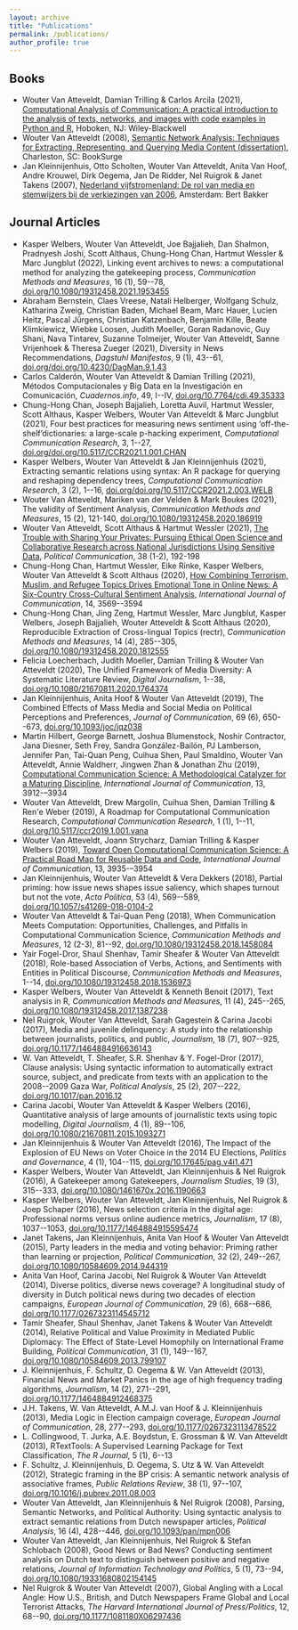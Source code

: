 ```yaml
---
layout: archive
title: "Publications"
permalink: /publications/
author_profile: true
---
```




## Books

- Wouter Van Atteveldt, Damian Trilling & Carlos Arcila (2021), [Computational Analysis of Communication: A practical introduction to the analysis of texts, networks, and images with code examples in Python and R](http://cssbook.net), Hoboken, NJ: Wiley-Blackwell
- Wouter Van Atteveldt (2008), [Semantic Network Analysis: Techniques for Extracting, Representing, and Querying Media Content (dissertation)](https://vanatteveldt.com/files/vanatteveldt_semanticnetworkanalysis.pdf), Charleston, SC: BookSurge
- Jan Kleinnijenhuis, Otto Scholten, Wouter Van Atteveldt, Anita Van Hoof, Andre Krouwel, Dirk Oegema, Jan De Ridder, Nel Ruigrok & Janet Takens (2007), [Nederland vijfstromenland: De rol van media en stemwijzers bij de verkiezingen van 2006](https://research.vu.nl/en/publications/nederland-vijfstromenland-de-rol-van-de-media-en-stemwijzers-bij-), Amsterdam: Bert Bakker


## Journal Articles

- Kasper Welbers, Wouter Van Atteveldt, Joe Bajjalieh, Dan Shalmon, Pradnyesh Joshi, Scott Althaus, Chung-Hong Chan, Hartmut Wessler & Marc Jungblut (2022), Linking event archives to news: a computational method for analyzing the gatekeeping process, *Communication Methods and Measures*, 16 (1), 59--78, [doi.org/10.1080/19312458.2021.1953455](https://doi.org/10.1080/19312458.2021.1953455)
- Abraham Bernstein, Claes Vreese, Natali Helberger, Wolfgang Schulz, Katharina Zweig, Christian Baden, Michael Beam, Marc Hauer, Lucien Heitz, Pascal Jürgens, Christian Katzenbach, Benjamin Kille, Beate Klimkiewicz, Wiebke Loosen, Judith Moeller, Goran Radanovic, Guy Shani, Nava Tintarev, Suzanne Tolmeijer, Wouter Van Atteveldt, Sanne Vrijenhoek & Theresa Zueger (2021), Diversity in News Recommendations, *Dagstuhl Manifestos*, 9 (1), 43--61, [doi.org/doi.org/10.4230/DagMan.9.1.43](https://doi.org/doi.org/10.4230/DagMan.9.1.43)
- Carlos Calderón, Wouter Van Atteveldt & Damian Trilling (2021), Métodos Computacionales y Big Data en la Investigación en Comunicación, *Cuadernos.info*, 49, I--IV, [doi.org/10.7764/cdi.49.35333](https://doi.org/10.7764/cdi.49.35333)
- Chung-Hong Chan, Joseph Bajjalieh, Loretta Auvil, Hartmut Wessler, Scott Althaus, Kasper Welbers, Wouter Van Atteveldt & Marc Jungblut (2021), Four best practices for measuring news sentiment using ‘off-the-shelf’dictionaries: a large-scale p-hacking experiment, *Computational Communication Research*, 3, 1--27, [doi.org/doi.org/10.5117/CCR2021.1.001.CHAN](https://doi.org/doi.org/10.5117/CCR2021.1.001.CHAN)
- Kasper Welbers, Wouter Van Atteveldt & Jan Kleinnijenhuis (2021), Extracting semantic relations using syntax: An R package for querying and reshaping dependency trees, *Computational Communication Research*, 3 (2), 1--16, [doi.org/doi.org/10.5117/CCR2021.2.003.WELB](https://doi.org/doi.org/10.5117/CCR2021.2.003.WELB)
- Wouter Van Atteveldt, Mariken van der Velden & Mark Boukes (2021), The validity of Sentiment Analysis, *Communication Methods and Measures*, 15 (2), 121-140, [doi.org/10.1080/19312458.2020.186919](https://doi.org/10.1080/19312458.2020.186919)
- Wouter Van Atteveldt, Scott Althaus & Hartmut Wessler (2021), [The Trouble with Sharing Your Privates: Pursuing Ethical Open Science and Collaborative Research across National Jurisdictions Using Sensitive Data](https://doi.org/10.1080/10584609.2020.1744780), *Political Communication*, 38 (1-2), 192-198
- Chung-Hong Chan, Hartmut Wessler, Eike Rinke, Kasper Welbers, Wouter Van Atteveldt & Scott Althaus (2020), [How Combining Terrorism, Muslim, and Refugee Topics Drives Emotional Tone in Online News: A Six-Country Cross-Cultural Sentiment Analysis](https://ijoc.org/index.php/ijoc/article/download/13247/3142), *International Journal of Communication*, 14, 3569--3594
- Chung-Hong Chan, Jing Zeng, Hartmut Wessler, Marc Jungblut, Kasper Welbers, Joseph Bajjalieh, Wouter Atteveldt & Scott Althaus (2020), Reproducible Extraction of Cross-lingual Topics (rectr), *Communication Methods and Measures*, 14 (4), 285--305, [doi.org/10.1080/19312458.2020.1812555](https://doi.org/10.1080/19312458.2020.1812555)
- Felicia Loecherbach, Judith Moeller, Damian Trilling & Wouter Van Atteveldt (2020), The Unified Framework of Media Diversity: A Systematic Literature Review, *Digital Journalism*, 1--38, [doi.org/10.1080/21670811.2020.1764374](https://doi.org/10.1080/21670811.2020.1764374)
- Jan Kleinnijenhuis, Anita Hoof & Wouter Van Atteveldt (2019), The Combined Effects of Mass Media and Social Media on Political Perceptions and Preferences, *Journal of Communication*, 69 (6), 650--673, [doi.org/10.1093/joc/jqz038](https://doi.org/10.1093/joc/jqz038)
- Martin Hilbert, George Barnett, Joshua Blumenstock, Noshir Contractor, Jana Diesner, Seth Frey, Sandra González-Bailón, PJ Lamberson, Jennifer Pan, Tai-Quan Peng, Cuihua Shen, Paul Smaldino, Wouter Van Atteveldt, Annie Waldherr, Jingwen Zhan & Jonathan Zhu (2019), [Computational Communication Science: A Methodological Catalyzer for a Maturing Discipline](https://ijoc.org/index.php/ijoc/article/download/10675/2764), *International Journal of Communication*, 13, 3912-–3934
- Wouter Van Atteveldt, Drew Margolin, Cuihua Shen, Damian Trilling & Ren\'e Weber (2019), A Roadmap for Computational Communication Research, *Computational Communication Research*, 1 (1), 1--11, [doi.org/10.5117/ccr2019.1.001.vana](https://doi.org/10.5117/ccr2019.1.001.vana)
- Wouter Van Atteveldt, Joann Strycharz, Damian Trilling & Kasper Welbers (2019), [Toward Open Computational Communication Science: A Practical Road Map for Reusable Data and Code](https://ijoc.org/index.php/ijoc/article/download/10631/2765), *International Journal of Communication*, 13, 3935-–3954
- Jan Kleinnijenhuis, Wouter Van Atteveldt & Vera Dekkers (2018), Partial priming: how issue news shapes issue saliency, which shapes turnout but not the vote, *Acta Politica*, 53 (4), 569--589, [doi.org/10.1057/s41269-018-0104-2](https://doi.org/10.1057/s41269-018-0104-2)
- Wouter Van Atteveldt & Tai-Quan Peng (2018), When Communication Meets Computation: Opportunities, Challenges, and Pitfalls in Computational Communication Science, *Communication Methods and Measures*, 12 (2-3), 81--92, [doi.org/10.1080/19312458.2018.1458084](https://doi.org/10.1080/19312458.2018.1458084)
- Yair Fogel-Dror, Shaul Shenhav, Tamir Sheafer & Wouter Van Atteveldt (2018), Role-based Association of Verbs, Actions, and Sentiments with Entities in Political Discourse, *Communication Methods and Measures*, 1--14, [doi.org/10.1080/19312458.2018.1536973](https://doi.org/10.1080/19312458.2018.1536973)
- Kasper Welbers, Wouter Van Atteveldt & Kenneth Benoit (2017), Text analysis in R, *Communication Methods and Measures*, 11 (4), 245--265, [doi.org/10.1080/19312458.2017.1387238](https://doi.org/10.1080/19312458.2017.1387238)
- Nel Ruigrok, Wouter Van Atteveldt, Sarah Gagestein & Carina Jacobi (2017), Media and juvenile delinquency: A study into the relationship between journalists, politics, and public, *Journalism*, 18 (7), 907--925, [doi.org/10.1177/1464884916636143](https://doi.org/10.1177/1464884916636143)
- W. Van Atteveldt, T. Sheafer, S.R. Shenhav & Y. Fogel-Dror (2017), Clause analysis: Using syntactic information to automatically extract source, subject, and predicate from texts with an application to the 2008--2009 Gaza War, *Political Analysis*, 25 (2), 207--222, [doi.org/10.1017/pan.2016.12](https://doi.org/10.1017/pan.2016.12)
- Carina Jacobi, Wouter Van Atteveldt & Kasper Welbers (2016), Quantitative analysis of large amounts of journalistic texts using topic modelling, *Digital Journalism*, 4 (1), 89--106, [doi.org/10.1080/21670811.2015.1093271](https://doi.org/10.1080/21670811.2015.1093271)
- Jan Kleinnijenhuis & Wouter Van Atteveldt (2016), The Impact of the Explosion of EU News on Voter Choice in the 2014 EU Elections, *Politics and Governance*, 4 (1), 104--115, [doi.org/10.17645/pag.v4i1.471](https://doi.org/10.17645/pag.v4i1.471)
- Kasper Welbers, Wouter Van Atteveldt, Jan Kleinnijenhuis & Nel Ruigrok (2016), A Gatekeeper among Gatekeepers, *Journalism Studies*, 19 (3), 315--333, [doi.org/10.1080/1461670x.2016.1190663](https://doi.org/10.1080/1461670x.2016.1190663)
- Kasper Welbers, Wouter Van Atteveldt, Jan Kleinnijenhuis, Nel Ruigrok & Joep Schaper (2016), News selection criteria in the digital age: Professional norms versus online audience metrics, *Journalism*, 17 (8), 1037--1053, [doi.org/10.1177/1464884915595474](https://doi.org/10.1177/1464884915595474)
- Janet Takens, Jan Kleinnijenhuis, Anita Van Hoof & Wouter Van Atteveldt (2015), Party leaders in the media and voting behavior: Priming rather than learning or projection, *Political Communication*, 32 (2), 249--267, [doi.org/10.1080/10584609.2014.944319](https://doi.org/10.1080/10584609.2014.944319)
- Anita Van Hoof, Carina Jacobi, Nel Ruigrok & Wouter Van Atteveldt (2014), Diverse politics, diverse news coverage? A longitudinal study of diversity in Dutch political news during two decades of election campaigns, *European Journal of Communication*, 29 (6), 668--686, [doi.org/10.1177/0267323114545712](https://doi.org/10.1177/0267323114545712)
- Tamir Sheafer, Shaul Shenhav, Janet Takens & Wouter Van Atteveldt (2014), Relative Political and Value Proximity in Mediated Public Diplomacy: The Effect of State-Level Homophily on International Frame Building, *Political Communication*, 31 (1), 149--167, [doi.org/10.1080/10584609.2013.799107](https://doi.org/10.1080/10584609.2013.799107)
- J. Kleinnijenhuis, F. Schultz, D. Oegema & W. Van Atteveldt (2013), Financial News and Market Panics in the age of high frequency trading algorithms, *Journalism*, 14 (2), 271--291, [doi.org/10.1177/1464884912468375](https://doi.org/10.1177/1464884912468375)
- J.H. Takens, W. Van Atteveldt, A.M.J. van Hoof & J. Kleinnijenhuis (2013), Media Logic in Election campaign coverage, *European Journal of Communication*, 28, 277--293, [doi.org/10.1177/0267323113478522](https://doi.org/10.1177/0267323113478522)
- L. Collingwood, T. Jurka, A.E. Boydstun, E. Grossman & W. Van Atteveldt (2013), RTextTools: A Supervised Learning Package for Text Classification, *The R Journal*, 5 (1), 6--13
- F. Schultz, J. Kleinnijenhuis, D. Oegema, S. Utz & W. Van Atteveldt (2012), Strategic framing in the BP crisis: A semantic network analysis of associative frames, *Public Relations Review*, 38 (1), 97--107, [doi.org/10.1016/j.pubrev.2011.08.003](https://doi.org/10.1016/j.pubrev.2011.08.003)
- Wouter Van Atteveldt, Jan Kleinnijenhuis & Nel Ruigrok (2008), Parsing, Semantic Networks, and Political Authority: Using syntactic analysis to extract semantic relations from Dutch newspaper articles, *Political Analysis*, 16 (4), 428--446, [doi.org/10.1093/pan/mpn006](https://doi.org/10.1093/pan/mpn006)
- Wouter Van Atteveldt, Jan Kleinnijenhuis, Nel Ruigrok & Stefan Schlobach (2008), Good News or Bad News? Conducting sentiment analysis on Dutch text to distinguish between positive and negative relations, *Journal of Information Technology and Politics*, 5 (1), 73--94, [doi.org/10.1080/19331680802154145](https://doi.org/10.1080/19331680802154145)
- Nel Ruigrok & Wouter Van Atteveldt (2007), Global Angling with a Local Angle: How U.S., British, and Dutch Newspapers Frame Global and Local Terrorist Attacks, *The Harvard International Journal of Press/Politics*, 12, 68--90, [doi.org/10.1177/1081180X06297436](https://doi.org/10.1177/1081180X06297436)
